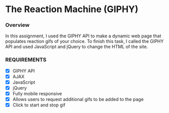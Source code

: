 # The Reaction Machine (GIPHY)

### Overview

In this assignment, I used the GIPHY API to make a dynamic web page that populates reaction gifs of your choice. To finish this task, I called the GIPHY API and used JavaScript and jQuery to change the HTML of the site.

### REQUIREMENTS
- [x] GIPHY API
- [x] AJAX
- [x] JavaScript
- [x] jQuery
- [x] Fully mobile responsive
- [x] Allows users to request additional gifs to be added to the page
- [x] Click to start and stop gif
